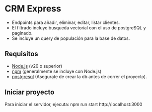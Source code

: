 # CRM Express

- Endpoints para añadir, eliminar, editar, listar clientes.
- El filtrado incluye busqueda vectorial con el uso de postgreSQL y paginado.
- Se incluye un query de populación para la base de datos.

## Requisitos

- [Node.js](https://nodejs.org/) (v20 o superior)
- [npm](https://www.npmjs.com/) (generalmente se incluye con Node.js)
- [postgresql](https://www.postgresql.org) (Asegurate de crear la db antes de correr el proyecto).


## Iniciar proyecto

Para iniciar el servidor, ejecuta:
npm run start
http://localhost:3000